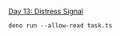 [Day 13: Distress Signal](https://adventofcode.com/2022/day/13 "Day 13: Distress Signal")

```shell
deno run --allow-read task.ts
```
